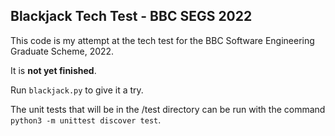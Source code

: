 ## Blackjack Tech Test - BBC SEGS 2022

This code is my attempt at the tech test for the BBC Software Engineering Graduate Scheme, 2022.

It is **not yet finished**.

Run `blackjack.py` to give it a try.

The unit tests that will be in the /test directory can be run with the command `python3 -m unittest discover test`.